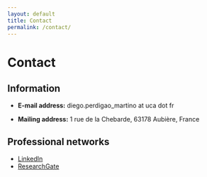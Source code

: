 ```yaml
---
layout: default
title: Contact
permalink: /contact/
---
```


# Contact

## Information

- **E-mail address:** diego.perdigao_martino at uca dot fr  
<!--**Téléphone :**-->
- **Mailing address:**  1 rue de la Chebarde, 63178 Aubière, France

## Professional networks

- [LinkedIn](https://www.linkedin.com/in/diegomartinop/)  
- [ResearchGate](https://www.researchgate.net/profile/Diego-Martino-4?ev=hdr_xprf)